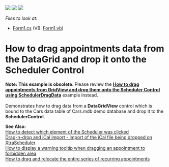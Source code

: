 <!-- default badges list -->
![](https://img.shields.io/endpoint?url=https://codecentral.devexpress.com/api/v1/VersionRange/128634671/13.1.4%2B)
[![](https://img.shields.io/badge/Open_in_DevExpress_Support_Center-FF7200?style=flat-square&logo=DevExpress&logoColor=white)](https://supportcenter.devexpress.com/ticket/details/E647)
[![](https://img.shields.io/badge/📖_How_to_use_DevExpress_Examples-e9f6fc?style=flat-square)](https://docs.devexpress.com/GeneralInformation/403183)
<!-- default badges end -->
<!-- default file list -->
*Files to look at*:

* [Form1.cs](./CS/DragFromDataGridView/Form1.cs) (VB: [Form1.vb](./VB/DragFromDataGridView/Form1.vb))
<!-- default file list end -->
# How to drag appointments data from the DataGrid and drop it onto the Scheduler Control


<p><strong>Note:</strong> <strong>This example is obsolete</strong>. Please review the <strong><a href="https://www.devexpress.com/Support/Center/p/T179722">How to drag appointments from GridView and drop them onto the Scheduler Control using SchedulerDragData</a></strong> example instead.<br><br>Demonstrates how to drag data from a <strong>DataGridView</strong> control which is bound to the Cars data table of Cars.mdb demo database and drop it to the <strong>SchedulerControl</strong>.</p>
<p><strong>See Also:</strong><br> <a href="https://www.devexpress.com/Support/Center/p/E71">How to detect which element of the Scheduler was clicked</a><br> <a href="https://www.devexpress.com/Support/Center/p/E1463">Drag-n-drop and iCal import - import of the iCal file being dropped on XtraScheduler</a><br> <a href="https://www.devexpress.com/Support/Center/p/E1062">How to display a warning tooltip when dragging an appointment to forbidden area</a><br> <a href="https://www.devexpress.com/Support/Center/p/E162">How to drag and relocate the entire series of recurring appointments</a></p>

<br/>


